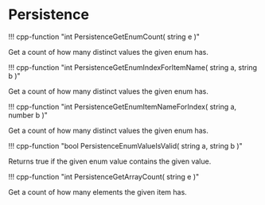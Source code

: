 # Persistence

!!! cpp-function "int PersistenceGetEnumCount( string e )"

  Get a count of how many distinct values the given enum has.

!!! cpp-function "int PersistenceGetEnumIndexForItemName( string a, string b )"

  Get a count of how many distinct values the given enum has.

!!! cpp-function "int PersistenceGetEnumItemNameForIndex( string a, number b )"

  Get a count of how many distinct values the given enum has.

!!! cpp-function "bool PersistenceEnumValueIsValid( string a, string b )"

  Returns true if the given enum value contains the given value.

!!! cpp-function "int PersistenceGetArrayCount( string e )"

  Get a count of how many elements the given item has.